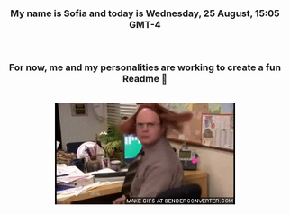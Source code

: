 


<div align="center">
<h3 >My name is Sofia and today is Wednesday, 25 August, 15:05 GMT-4</h3><br>
<h3 >For now, me and my personalities are working to create a fun Readme 👋
</h3><br>
<img src='img/dwight.gif' alt='working...'/>
</div>

